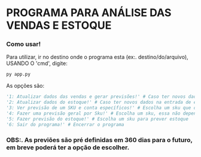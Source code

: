 # PROGRAMA PARA ANÁLISE DAS VENDAS E ESTOQUE

### Como usar!
Para utilizar, ir no destino onde o programa esta (ex:. destino/do/arquivo), USANDO O 'cmd', digite:
```cmd
py app.py
```

As opções são:
```python
'1: Atualizar dados das vendas e gerar previsões!' # Caso ter novos dados na entrada de vendas
'2: Atualizar dados do estoque!' # Caso ter novos dados na entrada de estoque e sempre que atualizar as vendas
'3: Ver previsão de um SKU e conta específicos!' # Escolha um sku que deseja e uma conta, será gerado um gráfico dependendo da escolha (o sku precisa existir na tabela de previsão_futura)
'4: Fazer uma previsão geral por Sku!' # Escolha um sku, essa não depende da tabela de previsões, pois gera o resultado na hora
'5: Fazer previsão do estoque!' # Escolha um sku para prever estoque
'6: Sair do programa!' # Encerrar o programa
```
### OBS:. As previões são pré definidas em 360 dias para o futuro, em breve poderá ter a opção de escolher.

